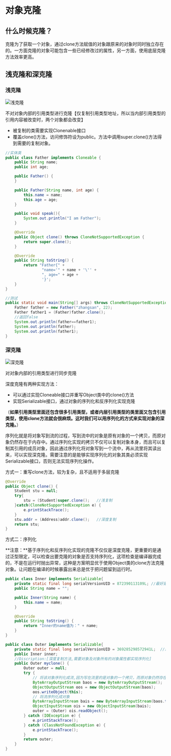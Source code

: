 # 对象克隆

## **什么时候克隆？**

克隆为了获取一个对象，通过clone方法赋值的对象跟原来的对象时同时独立存在的。一方面克隆的对象可能包含一些已经修改过的属性，另一方面，使用底层克隆方法效率更高。

## **浅克隆和深克隆**

### 浅克隆

![浅克隆](https://images2015.cnblogs.com/blog/690102/201607/690102-20160727132640216-1387063948.png)

不对对象内部的引用类型进行克隆【仅复制引用类型地址，所以当内部引用类型的引用内容被改变时，两个对象都会改变】

- 被复制的类需要实现Clonenable接口
- 覆盖clone()方法，访问修饰符设为public。方法中调用super.clone()方法得到需要的复制对象。

```java
//实体类
public class Father implements Cloneable {
    public String name;
    public int age;

    public Father() {
    }

    public Father(String name, int age) {
        this.name = name;
        this.age = age;
    }

    public void speak(){
        System.out.println("I am Father");
    }

    @Override
    public Object clone() throws CloneNotSupportedException {
        return super.clone();
    }

    @Override
    public String toString() {
        return "Father{" +
                "name='" + name + '\'' +
                ", age=" + age +
                '}';
    }
}

//测试
public static void main(String[] args) throws CloneNotSupportedException {
    Father father = new Father("zhangsan", 22);
    Father father1 = (Father)father.clone();
    //返回false
    System.out.println(father==father1);
    System.out.println(father);
    System.out.println(father1);
}
```



### 深克隆

![深克隆](https://images2015.cnblogs.com/blog/690102/201607/690102-20160727132838528-120069275.png)

对对象内部的引用类型进行同步克隆

深度克隆有两种实现方法：

- 可以通过实现Cloneable接口并重写Object类中的clone()方法
- 实现Serializable接口，通过对象的序列化和反序列化实现克隆

（**如果引用类型里面还包含很多引用类型，或者内层引用类型的类里面又包含引用类型，使用clone方法就会很麻烦。这时我们可以用序列化的方式来实现对象的深克隆。**）

序列化就是将对象写到流的过程，写到流中的对象是原有对象的一个拷贝，而原对象仍然存在于内存中。通过序列化实现的拷贝不仅可以复制对象本身，而且可以复制其引用的成员对象，因此通过序列化将对象写到一个流中，再从流里将其读出来，可以实现深克隆。需要注意的是能够实现序列化的对象其类必须实现Serializable接口，否则无法实现序列化操作。



方式一：重写clone方法，较为复杂，且不适用于多层克隆

```java
@Override  
public Object clone() {  
    Student stu = null;  
    try{  
        stu = (Student)super.clone();   //浅复制  
    }catch(CloneNotSupportedException e) {  
        e.printStackTrace();  
    }  
    stu.addr = (Address)addr.clone();   //深度复制  
    return stu;  
}  
```

方式二：序列化

**注意：**基于序列化和反序列化实现的克隆不仅仅是深度克隆，更重要的是通过泛型限定，可以检查出要克隆的对象是否支持序列化，这项检查是编译器完成的，不是在运行时抛出异常，这种是方案明显优于使用Object类的clone方法克隆对象。让问题在编译的时候暴露出来总是优于把问题留到运行时。

```java
public class Inner implements Serializable{
    private static final long serialVersionUID = 872390113109L; //最好是显式声明ID
    public String name = "";

    public Inner(String name) {
        this.name = name;
    }

    @Override
    public String toString() {
        return "Inner的name值为：" + name;
    }
}

public class Outer implements Serializable{
    private static final long serialVersionUID = 369285298572941L;  //最好是显式声明ID
    public Inner inner;
    //Discription:[深度复制方法,需要对象及对象所有的对象属性都实现序列化]　
    public Outer myclone() {
        Outer outer = null;
        try { 
            // 将该对象序列化成流,因为写在流里的是对象的一个拷贝，而原对象仍然存在于JVM里面。所以利用这个特性可以实现对象的深拷贝
            ByteArrayOutputStream baos = new ByteArrayOutputStream();
            ObjectOutputStream oos = new ObjectOutputStream(baos);
            oos.writeObject(this);
            // 将流序列化成对象
            ByteArrayInputStream bais = new ByteArrayInputStream(baos.toByteArray());
            ObjectInputStream ois = new ObjectInputStream(bais);
            outer = (Outer) ois.readObject();
        } catch (IOException e) {
            e.printStackTrace();
        } catch (ClassNotFoundException e) {
            e.printStackTrace();
        }
        return outer;
    }
}

```













